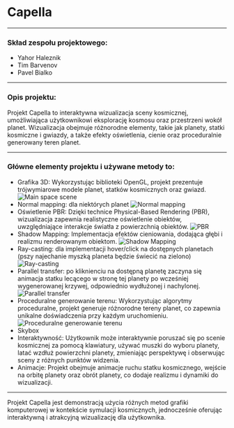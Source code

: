 # Capella
--- 
###   Skład zespołu projektowego:
- Yahor Haleznik
- Tim Barvenov
- Pavel Bialko
---    
###   Opis projektu:

Projekt Capella to interaktywna wizualizacja sceny kosmicznej, 
umożliwiająca użytkownikowi eksplorację kosmosu oraz przestrzeni wokół planet. 
Wizualizacja obejmuje różnorodne elementy, takie jak planety, statki kosmiczne 
i gwiazdy, a także efekty oświetlenia, cienie oraz proceduralnie generowany teren planet.

--- 
### Główne elementy projektu i używane metody to:
- Grafika 3D: Wykorzystując biblioteki OpenGL, projekt prezentuje trójwymiarowe modele planet, 
statków kosmicznych oraz gwiazd.
![Main space scene](docs/screenshots/entire_in_space_scene.png)
- Normal mapping: dla niektórych planet
![Normal mapping](docs/screenshots/Normal_mapping.png)
- Oświetlenie PBR: Dzięki technice Physical-Based Rendering (PBR), 
wizualizacja zapewnia realistyczne oświetlenie obiektów, uwzględniające interakcje światła z powierzchnią obiektów.
![PBR](docs/screenshots/PBR.png)
- Shadow Mapping: Implementacja efektów cieniowania, dodająca głębi i realizmu renderowanym obiektom.
![Shadow Mapping](docs/screenshots/Shadow_Mapping.png)
- Ray-casting: dla implementacji hover/click na dostępnych planetach (pszy najechanie
  myszką planeta będzie świecić na zielono)
![Ray-casting](docs/screenshots/Ray_casting_hover.png)
- Parallel transfer: po kliknienciu na dostępną planetę zaczyna się animacja statku lecącego w stronę tej planety
  po wcześniej wygenerowanej krzywej, odpowiednio wydłużonej i nachylonej.
![Parallel transfer](docs/screenshots/PTF.gif)
- Proceduralne generowanie terenu: Wykorzystując algorytmy proceduralne, projekt generuje różnorodne tereny planet, 
co zapewnia unikalne doświadczenia przy każdym uruchomieniu.
![Proceduralne generowanie terenu](docs/screenshots/PGT.png)
- Skybox
- Interaktywność: Użytkownik może interaktywnie poruszać się po scenie kosmicznej za pomocą klawiatury, 
używać muszki do wyboru planety, latać wzdłuż powierzchni planety, zmieniając perspektywę 
i obserwując sceny z różnych punktów widzenia.
- Animacje: Projekt obejmuje animacje ruchu statku kosmicznego, wejście na orbitę planety oraz
obrót planety, co dodaje realizmu i dynamiki do wizualizacji.
---        
Projekt Capella jest demonstracją użycia różnych metod grafiki komputerowej w kontekście symulacji kosmicznych, 
jednocześnie oferując interaktywną i atrakcyjną wizualizację dla użytkownika.

